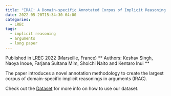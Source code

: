 ```yaml
---
title: "IRAC: A Domain-specific Annotated Corpus of Implicit Reasoning in Arguments"
date: 2022-05-20T15:34:30-04:00
categories:
  - LREC
tags:
  - implicit reasoning
  - arguments
  - long paper
---
```


Published in LREC 2022 (Marseille, France)
** Authors: Keshav Singh, Naoya Inoue, Farjana Sultana Mim, Shoichi Naito and Kentaro Inui **

The paper introduces a novel annotation methodology to create the largest corpus of domain-specific implicit reasonings in arguments (IRAC). 

Check out the [Dataset][irac-data] for more info on how to use our dataset.

[irac-data]: https://github.com/cl-tohoku/IRAC_2022